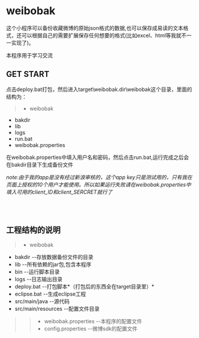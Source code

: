weibobak
========
这个小程序可以备份收藏微博的原始json格式的数据,也可以保存成易读的文本格式，还可以根据自己的需要扩展保存任何想要的格式(比如excel、html等我就不一一实现了)。  

本程序用于学习交流

## **GET START** ##
点击deploy.bat打包，然后进入target\weibobak.dir\weibobak这个目录，里面的结构为：  
>  - weibobak  
- bakdir  
- lib  
- logs  
- run.bat  
- weibobak.properties  

在weibobak.properties中填入用户名和密码，然后点击run.bat,运行完成之后会在bakdir目录下生成备份文件

*note:由于我的app是没有经过新浪审核的，这个app key只是测试用的，只有我在页面上授权的10个用户才能使用。所以如果运行失败请在weibobak.properties中填入可用的client_ID和client_SERCRET就行了*

<br/><br/>
## **工程结构的说明** ##
>  - weibobak  
- bakdir --存放数据备份文件的目录
- lib  --所有依赖的jar包,包含本程序
- bin --运行脚本目录
- logs  --日志输出目录
- deploy.bat --打包脚本*（打包后的东西全在target目录里）*
- eclipse.bat --生成eclipse工程
- src/main/java --源代码
- src/main/resources --配置文件目录  
> > - weibobak.properties --本程序的配置文件  
> > - config.properties --微博sdk的配置文件  
